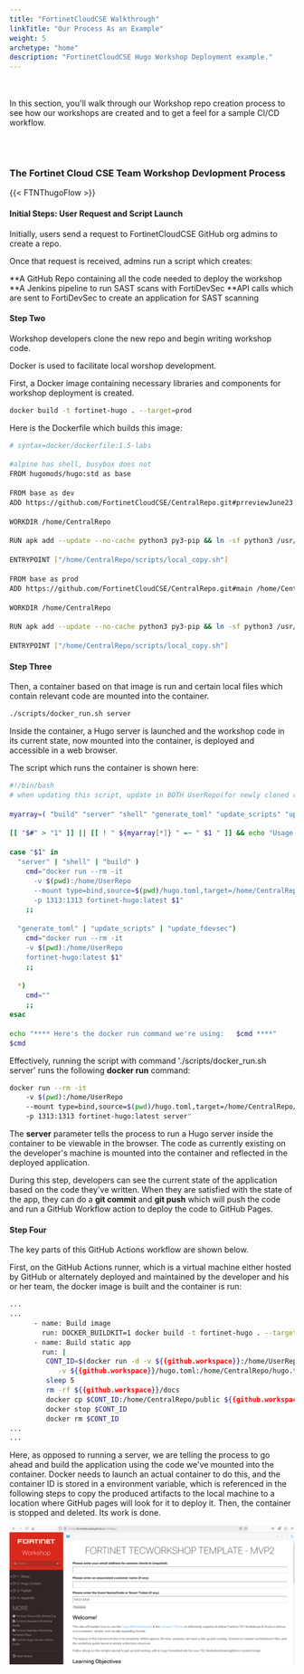 ```yaml
---
title: "FortinetCloudCSE Walkthrough"
linkTitle: "Our Process As an Example"
weight: 5
archetype: "home"
description: "FortinetCloudCSE Hugo Workshop Deployment example."
---
```

<br></br>
In this section, you'll walk through our Workshop repo creation process to see how our workshops are created and to get a feel for a sample CI/CD workflow.

<br></br>
### The Fortinet Cloud CSE Team Workshop Devlopment Process
 
{{< FTNThugoFlow >}}

#### Initial Steps: User Request and Script Launch

Initially, users send a request to FortinetCloudCSE GitHub org admins to create a repo.

Once that request is received, admins run a script which creates:

**A GitHub Repo containing all the code needed to deploy the workshop
**A Jenkins pipeline to run SAST scans with FortiDevSec
**API calls which are sent to FortiDevSec to create an application for SAST scanning

#### Step Two

Workshop developers clone the new repo and begin writing workshop code. 

Docker is used to facilitate local worshop development.

First, a Docker image containing necessary libraries and components for workshop deployment is created.

```bash
docker build -t fortinet-hugo . --target=prod
```

Here is the Dockerfile which builds this image:

```bash
# syntax=docker/dockerfile:1.5-labs

#alpine has shell, busybox does not
FROM hugomods/hugo:std as base

FROM base as dev
ADD https://github.com/FortinetCloudCSE/CentralRepo.git#prreviewJune23 /home/CentralRepo

WORKDIR /home/CentralRepo

RUN apk add --update --no-cache python3 py3-pip && ln -sf python3 /usr/bin/python

ENTRYPOINT ["/home/CentralRepo/scripts/local_copy.sh"]

FROM base as prod
ADD https://github.com/FortinetCloudCSE/CentralRepo.git#main /home/CentralRepo

WORKDIR /home/CentralRepo

RUN apk add --update --no-cache python3 py3-pip && ln -sf python3 /usr/bin/python

ENTRYPOINT ["/home/CentralRepo/scripts/local_copy.sh"]
```

#### Step Three

Then, a container based on that image is run and certain local files which contain relevant code are mounted into the container.

```bash
./scripts/docker_run.sh server
```

Inside the container, a Hugo server is launched and the workshop code in its current state, now mounted into the container, is deployed and accessible in a web browser.

The script which runs the container is shown here:

```bash
#!/bin/bash
# when updating this script, update in BOTH UserRepo(for newly cloned repos) AND CentralRepo(for use in updating existing repos from the Container)

myarray=( "build" "server" "shell" "generate_toml" "update_scripts" "update_fdevsec" )

[[ "$#" > "1" ]] || [[ ! " ${myarray[*]} " =~ " $1 " ]] && echo "Usage: ./scripts/docker_run.sh [ build | server | generate_toml | update_scripts | update_fdevsec | shell ]" && exit 1

case "$1" in
  "server" | "shell" | "build" )
    cmd="docker run --rm -it
      -v $(pwd):/home/UserRepo
      --mount type=bind,source=$(pwd)/hugo.toml,target=/home/CentralRepo/hugo.toml
      -p 1313:1313 fortinet-hugo:latest $1"
    ;;

  "generate_toml" | "update_scripts" | "update_fdevsec")
    cmd="docker run --rm -it
    -v $(pwd):/home/UserRepo
    fortinet-hugo:latest $1"
    ;;

  *)
    cmd=""
    ;;
esac

echo "**** Here's the docker run command we're using:   $cmd ****"
$cmd
```

Effectively, running the script with command './scripts/docker_run.sh server' runs the following **docker run** command:

```bash
docker run --rm -it
    -v $(pwd):/home/UserRepo
    --mount type=bind,source=$(pwd)/hugo.toml,target=/home/CentralRepo/hugo.toml
    -p 1313:1313 fortinet-hugo:latest server"
```

The **server** parameter tells the process to run a Hugo server inside the container to be viewable in the browser. The code as currently existing on the developer's machine is mounted into the container and reflected in the deployed application.

During this step, developers can see the current state of the application based on the code they've written. When they are satisfied with the state of the app, they can do a **git commit** and **git push** which will push the code and run a GitHub Workflow action to deploy the code to GitHub Pages.

#### Step Four

The key parts of this GitHub Actions workflow are shown below.

First, on the GitHub Actions runner, which is a virtual machine either hosted by GitHub or alternately deployed and maintained by the developer and his or her team, the docker image is built and the container is run:

```bash
...
...
      - name: Build image
        run: DOCKER_BUILDKIT=1 docker build -t fortinet-hugo . --target=prod
      - name: Build static app
        run: |
         CONT_ID=$(docker run -d -v ${{github.workspace}}:/home/UserRepo \
            -v ${{github.workspace}}/hugo.toml:/home/CentralRepo/hugo.toml fortinet-hugo:latest build)
         sleep 5
         rm -rf ${{github.workspace}}/docs
         docker cp $CONT_ID:/home/CentralRepo/public ${{github.workspace}}/docs
         docker stop $CONT_ID
         docker rm $CONT_ID
...
...
```

Here, as opposed to running a server, we are telling the process to go ahead and build the application using the code we've mounted into the container. Docker needs to launch an actual container to do this, and the container ID is stored in a environment variable, which is referenced in the following steps to copy the produced artifacts to the local machine to a location where GitHub pages will look for it to deploy it. Then, the container is stopped and deleted. Its work is done.

![gh-site-deployed](gh-site-deployed.png)


